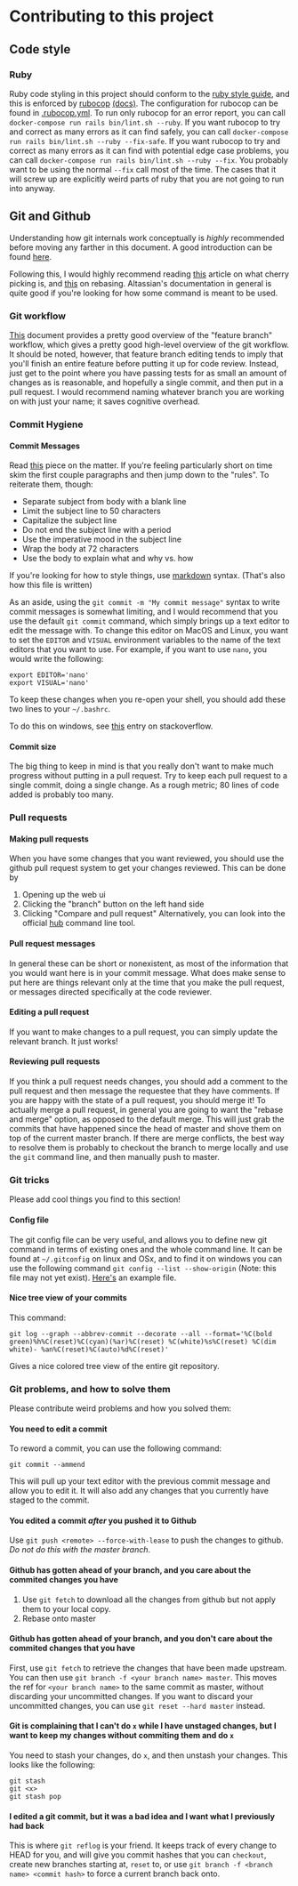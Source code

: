# Contributing to this project
## Code style
### Ruby
Ruby code styling in this project should conform to the [ruby style guide](https://rubystyle.guide/), and this is enforced by [rubocop](https://github.com/rubocop-hq/rubocop) [(docs)](https://docs.rubocop.org/en/stable/).
The configuration for rubocop can be found in [.rubocop.yml](./.rubocop.yml).
To run only rubocop for an error report, you can call `docker-compose run rails bin/lint.sh --ruby`.
If you want rubocop to try and correct as many errors as it can find safely, you can call `docker-compose run rails bin/lint.sh --ruby --fix-safe`.
If you want rubocop to try and correct as many errors as it can find with potential edge case problems, you can call `docker-compose run rails bin/lint.sh --ruby --fix`.
You probably want to be using the normal `--fix` call most of the time.
The cases that it will screw up are explicitly weird parts of ruby that you are not going to run into anyway.

## Git and Github
Understanding how git internals work conceptually is *highly* recommended before moving any farther in this document.
A good introduction can be found [here](https://www.youtube.com/watch?v=P6jD966jzlk).

Following this, I would highly recommend reading [this](https://www.atlassian.com/git/tutorials/cherry-pick) article on what cherry picking is, and [this](https://www.atlassian.com/git/tutorials/rewriting-history/git-rebase) on rebasing.
Altassian's documentation in general is quite good if you're looking for how some command is meant to be used.

### Git workflow
[This](https://www.atlassian.com/git/tutorials/comparing-workflows/feature-branch-workflow) document provides a pretty good overview of the "feature branch" workflow, which gives a pretty good high-level overview of the git workflow.
It should be noted, however, that feature branch editing tends to imply that you'll finish an entire feature before putting it up for code review.
Instead, just get to the point where you have passing tests for as small an amount of changes as is reasonable, and hopefully a single commit, and then put in a pull request.
I would recommend naming whatever branch you are working on with just your name; it saves cognitive overhead.

### Commit Hygiene
#### Commit Messages
Read [this](https://chris.beams.io/posts/git-commit/) piece on the matter.
If you're feeling particularly short on time skim the first couple paragraphs and then jump down to the "rules". To reiterate them, though:

 - Separate subject from body with a blank line
 - Limit the subject line to 50 characters
 - Capitalize the subject line
 - Do not end the subject line with a period
 - Use the imperative mood in the subject line
 - Wrap the body at 72 characters
 - Use the body to explain what and why vs. how

If you're looking for how to style things, use [markdown](https://www.markdownguide.org/cheat-sheet/) syntax.
(That's also how this file is written)

As an aside, using the `git commit -m "My commit message"` syntax to write commit messages is somewhat limiting, and I would recommend that you use the default `git commit` command, which simply brings up a text editor to edit the message with.
To change this editor on MacOS and Linux, you want to set the `EDITOR` and `VISUAL` environment variables to the name of the text editors that you want to use.
For example, if you want to use `nano`, you would write the following:

    export EDITOR='nano'
    export VISUAL='nano'

To keep these changes when you re-open your shell, you should add these two lines to your `~/.bashrc`.

To do this on windows, see [this](https://stackoverflow.com/questions/2114111/where-does-git-config-global-get-written-to) entry on stackoverflow.

#### Commit size
The big thing to keep in mind is that you really don't want to make much progress without putting in a pull request.
Try to keep each pull request to a single commit, doing a single change.
As a rough metric; 80 lines of code added is probably too many.

### Pull requests
#### Making pull requests
When you have some changes that you want reviewed, you should use the github pull request system to get your changes reviewed.
This can be done by
1. Opening up the web ui
1. Clicking the "branch" button on the left hand side
1. Clicking "Compare and pull request"
Alternatively, you can look into the official [hub](https://hub.github.com/) command line tool.

#### Pull request messages
In general these can be short or nonexistent, as most of the information that you would want here is in your commit message.
What does make sense to put here are things relevant only at the time that you make the pull request, or messages directed specifically at the code reviewer.

#### Editing a pull request
If you want to make changes to a pull request, you can simply update the relevant branch. It just works!

#### Reviewing pull requests
If you think a pull request needs changes, you should add a comment to the pull request and then message the requestee that they have comments.
If you are happy with the state of a pull request, you should merge it!
To actually merge a pull request, in general you are going to want the "rebase and merge" option, as opposed to the default merge.
This will just grab the commits that have happened since the head of master and shove them on top of the current master branch.
If there are merge conflicts, the best way to resolve them is probably to checkout the branch to merge locally and use the `git` command line, and then manually push to master.

### Git tricks

Please add cool things you find to this section!

#### Config file

The git config file can be very useful, and allows you to define new git command in terms of existing ones and the whole command line.
It can be found at `~/.gitconfig` on linux and OSx, and to find it on windows you can use the following command `git config --list --show-origin` (Note: this file may not yet exist).
[Here's](https://github.com/YourFin/dotfiles/blob/master/config/git/gitconfig) an example file.

#### Nice tree view of your commits

This command:

    git log --graph --abbrev-commit --decorate --all --format='%C(bold green)%h%C(reset)%C(cyan)(%ar)%C(reset) %C(white)%s%C(reset) %C(dim white)- %an%C(reset)%C(auto)%d%C(reset)'

Gives a nice colored tree view of the entire git repository.

### Git problems, and how to solve them
Please contribute weird problems and how you solved them:

#### You need to edit a commit
To reword a commit, you can use the following command:

    git commit --ammend

This will pull up your text editor with the previous commit message and allow you to edit it.
It will also add any changes that you currently have staged to the commit.

#### You edited a commit *after* you pushed it to Github

Use `git push <remote> --force-with-lease` to push the changes to github.
_Do not do this with the master branch_.

#### Github has gotten ahead of your branch, and you care about the commited changes you have

1. Use `git fetch` to download all the changes from github but not apply them to your local copy.
1. Rebase onto master

#### Github has gotten ahead of your branch, and you don't care about the commited changes that you have
First, use `git fetch` to retrieve the changes that have been made upstream.
You can then use `git branch -f <your branch name> master`.
This moves the ref for `<your branch name>` to the same commit as master, without discarding your uncommitted changes.
If you want to discard your uncommitted changes, you can use `git reset --hard master` instead.

#### Git is complaining that I can't do `x` while I have unstaged changes, but I want to keep my changes without commiting them and do `x`
You need to stash your changes, do `x`, and then unstash your changes. This looks like the following:

    git stash
    git <x>
    git stash pop

#### I edited a git commit, but it was a bad idea and I want what I previously had back
This is where `git reflog` is your friend.
It keeps track of every change to HEAD for you, and will give you commit hashes that you can `checkout`, create new branches starting at, `reset` to, or use `git branch -f <branch name> <commit hash>` to force a current branch back onto.
